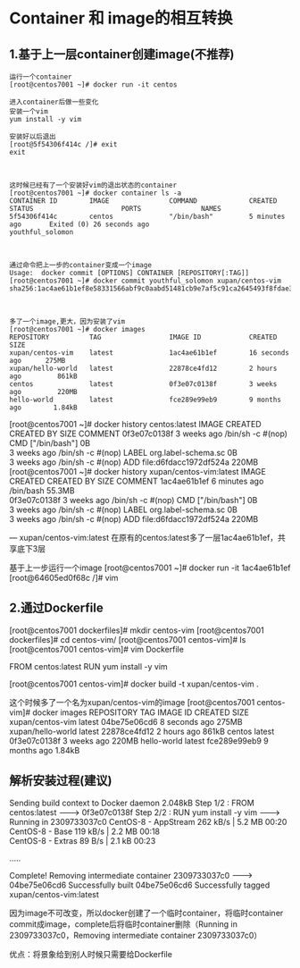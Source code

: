 # Container 和 image的相互转换

## 1.基于上一层container创建image(不推荐)
```text
运行一个container
[root@centos7001 ~]# docker run -it centos

进入container后做一些变化
安装一个vim
yum install -y vim

安装好以后退出
[root@5f54306f414c /]# exit
exit



这时候已经有了一个安装好vim的退出状态的container
[root@centos7001 ~]# docker container ls -a
CONTAINER ID        IMAGE               COMMAND             CREATED             STATUS                      PORTS               NAMES
5f54306f414c        centos              "/bin/bash"         5 minutes ago       Exited (0) 26 seconds ago                       youthful_solomon



通过命令把上一步的container变成一个image
Usage:  docker commit [OPTIONS] CONTAINER [REPOSITORY[:TAG]]
[root@centos7001 ~]# docker commit youthful_solomon xupan/centos-vim
sha256:1ac4ae61b1ef8e58331566abf9c0aabd51481cb9e7af5c91ca2645493f8fdae3



多了一个image,更大，因为安装了vim
[root@centos7001 ~]# docker images
REPOSITORY          TAG                 IMAGE ID            CREATED             SIZE
xupan/centos-vim    latest              1ac4ae61b1ef        16 seconds ago      275MB
xupan/hello-world   latest              22878ce4fd12        2 hours ago         861kB
centos              latest              0f3e07c0138f        3 weeks ago         220MB
hello-world         latest              fce289e99eb9        9 months ago        1.84kB

```


[root@centos7001 ~]# docker history centos:latest 
IMAGE               CREATED             CREATED BY                                      SIZE                COMMENT
0f3e07c0138f        3 weeks ago         /bin/sh -c #(nop)  CMD ["/bin/bash"]            0B                  
<missing>           3 weeks ago         /bin/sh -c #(nop)  LABEL org.label-schema.sc  0B                  
<missing>           3 weeks ago         /bin/sh -c #(nop) ADD file:d6fdacc1972df524a  220MB               
[root@centos7001 ~]# docker history  xupan/centos-vim:latest 
IMAGE               CREATED             CREATED BY                                      SIZE                COMMENT
1ac4ae61b1ef        6 minutes ago       /bin/bash                                       55.3MB              
0f3e07c0138f        3 weeks ago         /bin/sh -c #(nop)  CMD ["/bin/bash"]            0B                  
<missing>           3 weeks ago         /bin/sh -c #(nop)  LABEL org.label-schema.sc  0B                  
<missing>           3 weeks ago         /bin/sh -c #(nop) ADD file:d6fdacc1972df524a  220MB 

— xupan/centos-vim:latest 在原有的centos:latest多了一层1ac4ae61b1ef，共享底下3层



基于上一步运行一个image
[root@centos7001 ~]# docker run -it 1ac4ae61b1ef
[root@64605ed0f68c /]# vim



## 2.通过Dockerfile

[root@centos7001 dockerfiles]# mkdir centos-vim
[root@centos7001 dockerfiles]# cd centos-vim/
[root@centos7001 centos-vim]# ls
[root@centos7001 centos-vim]# vim Dockerfile

FROM centos:latest
RUN yum install -y vim

[root@centos7001 centos-vim]# docker build -t xupan/centos-vim  .



这个时候多了一个名为xupan/centos-vim的image
[root@centos7001 centos-vim]# docker images
REPOSITORY          TAG                 IMAGE ID            CREATED             SIZE
xupan/centos-vim    latest              04be75e06cd6        8 seconds ago       275MB
xupan/hello-world   latest              22878ce4fd12        2 hours ago         861kB
centos              latest              0f3e07c0138f        3 weeks ago         220MB
hello-world         latest              fce289e99eb9        9 months ago        1.84kB



## 解析安装过程(建议)

Sending build context to Docker daemon  2.048kB
Step 1/2 : FROM centos:latest
 ---> 0f3e07c0138f
Step 2/2 : RUN yum install -y vim
 ---> Running in 2309733037c0
CentOS-8 - AppStream                            262 kB/s | 5.2 MB     00:20    
CentOS-8 - Base                                 119 kB/s | 2.2 MB     00:18    
CentOS-8 - Extras                                89  B/s | 2.1 kB     00:23

…..

Complete!
Removing intermediate container 2309733037c0
 ---> 04be75e06cd6
Successfully built 04be75e06cd6
Successfully tagged xupan/centos-vim:latest

因为image不可改变，所以docker创建了一个临时container，将临时container commit成image，complete后将临时container删除（Running in 2309733037c0，Removing intermediate container 2309733037c0）

优点：将景象给到别人时候只需要给Dockerfile